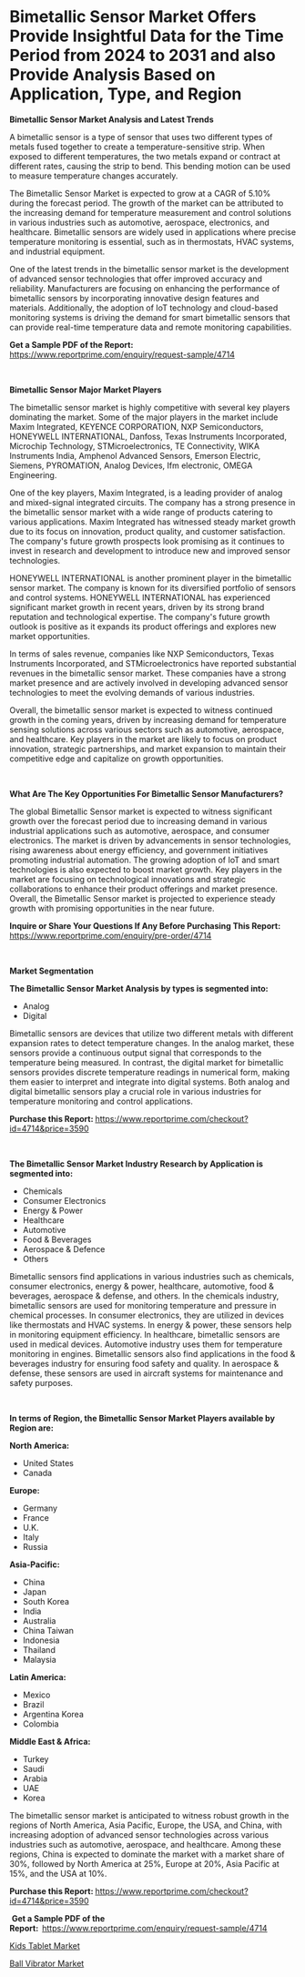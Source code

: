 <p><h1>Bimetallic Sensor Market Offers Provide Insightful Data for the Time Period from 2024 to 2031 and also Provide Analysis Based on Application, Type, and Region</h1></p><p><strong>Bimetallic Sensor Market Analysis and Latest Trends</strong></p>
<p><p>A bimetallic sensor is a type of sensor that uses two different types of metals fused together to create a temperature-sensitive strip. When exposed to different temperatures, the two metals expand or contract at different rates, causing the strip to bend. This bending motion can be used to measure temperature changes accurately.</p><p>The Bimetallic Sensor Market is expected to grow at a CAGR of 5.10% during the forecast period. The growth of the market can be attributed to the increasing demand for temperature measurement and control solutions in various industries such as automotive, aerospace, electronics, and healthcare. Bimetallic sensors are widely used in applications where precise temperature monitoring is essential, such as in thermostats, HVAC systems, and industrial equipment.</p><p>One of the latest trends in the bimetallic sensor market is the development of advanced sensor technologies that offer improved accuracy and reliability. Manufacturers are focusing on enhancing the performance of bimetallic sensors by incorporating innovative design features and materials. Additionally, the adoption of IoT technology and cloud-based monitoring systems is driving the demand for smart bimetallic sensors that can provide real-time temperature data and remote monitoring capabilities.</p></p>
<p><strong>Get a Sample PDF of the Report:&nbsp;</strong> <a href="https://www.reportprime.com/enquiry/request-sample/4714">https://www.reportprime.com/enquiry/request-sample/4714</a></p>
<p>&nbsp;</p>
<p><strong>Bimetallic Sensor Major Market Players</strong></p>
<p><p>The bimetallic sensor market is highly competitive with several key players dominating the market. Some of the major players in the market include Maxim Integrated, KEYENCE CORPORATION, NXP Semiconductors, HONEYWELL INTERNATIONAL, Danfoss, Texas Instruments Incorporated, Microchip Technology, STMicroelectronics, TE Connectivity, WIKA Instruments India, Amphenol Advanced Sensors, Emerson Electric, Siemens, PYROMATION, Analog Devices, Ifm electronic, OMEGA Engineering.</p><p>One of the key players, Maxim Integrated, is a leading provider of analog and mixed-signal integrated circuits. The company has a strong presence in the bimetallic sensor market with a wide range of products catering to various applications. Maxim Integrated has witnessed steady market growth due to its focus on innovation, product quality, and customer satisfaction. The company's future growth prospects look promising as it continues to invest in research and development to introduce new and improved sensor technologies.</p><p>HONEYWELL INTERNATIONAL is another prominent player in the bimetallic sensor market. The company is known for its diversified portfolio of sensors and control systems. HONEYWELL INTERNATIONAL has experienced significant market growth in recent years, driven by its strong brand reputation and technological expertise. The company's future growth outlook is positive as it expands its product offerings and explores new market opportunities.</p><p>In terms of sales revenue, companies like NXP Semiconductors, Texas Instruments Incorporated, and STMicroelectronics have reported substantial revenues in the bimetallic sensor market. These companies have a strong market presence and are actively involved in developing advanced sensor technologies to meet the evolving demands of various industries.</p><p>Overall, the bimetallic sensor market is expected to witness continued growth in the coming years, driven by increasing demand for temperature sensing solutions across various sectors such as automotive, aerospace, and healthcare. Key players in the market are likely to focus on product innovation, strategic partnerships, and market expansion to maintain their competitive edge and capitalize on growth opportunities.</p></p>
<p>&nbsp;</p>
<p><strong>What Are The Key Opportunities For Bimetallic Sensor Manufacturers?</strong></p>
<p><p>The global Bimetallic Sensor market is expected to witness significant growth over the forecast period due to increasing demand in various industrial applications such as automotive, aerospace, and consumer electronics. The market is driven by advancements in sensor technologies, rising awareness about energy efficiency, and government initiatives promoting industrial automation. The growing adoption of IoT and smart technologies is also expected to boost market growth. Key players in the market are focusing on technological innovations and strategic collaborations to enhance their product offerings and market presence. Overall, the Bimetallic Sensor market is projected to experience steady growth with promising opportunities in the near future.</p></p>
<p><strong>Inquire or Share Your Questions If Any Before Purchasing This Report:</strong> <a href="https://www.reportprime.com/enquiry/pre-order/4714">https://www.reportprime.com/enquiry/pre-order/4714</a></p>
<p>&nbsp;</p>
<p><strong>Market Segmentation</strong></p>
<p><strong>The Bimetallic Sensor Market Analysis by types is segmented into:</strong></p>
<p><ul><li>Analog</li><li>Digital</li></ul></p>
<p><p>Bimetallic sensors are devices that utilize two different metals with different expansion rates to detect temperature changes. In the analog market, these sensors provide a continuous output signal that corresponds to the temperature being measured. In contrast, the digital market for bimetallic sensors provides discrete temperature readings in numerical form, making them easier to interpret and integrate into digital systems. Both analog and digital bimetallic sensors play a crucial role in various industries for temperature monitoring and control applications.</p></p>
<p><strong>Purchase this Report:&nbsp;</strong><a href="https://www.reportprime.com/checkout?id=4714&price=3590">https://www.reportprime.com/checkout?id=4714&price=3590</a></p>
<p>&nbsp;</p>
<p><strong>The Bimetallic Sensor Market Industry Research by Application is segmented into:</strong></p>
<p><ul><li>Chemicals</li><li>Consumer Electronics</li><li>Energy & Power</li><li>Healthcare</li><li>Automotive</li><li>Food & Beverages</li><li>Aerospace & Defence</li><li>Others</li></ul></p>
<p><p>Bimetallic sensors find applications in various industries such as chemicals, consumer electronics, energy & power, healthcare, automotive, food & beverages, aerospace & defense, and others. In the chemicals industry, bimetallic sensors are used for monitoring temperature and pressure in chemical processes. In consumer electronics, they are utilized in devices like thermostats and HVAC systems. In energy & power, these sensors help in monitoring equipment efficiency. In healthcare, bimetallic sensors are used in medical devices. Automotive industry uses them for temperature monitoring in engines. Bimetallic sensors also find applications in the food & beverages industry for ensuring food safety and quality. In aerospace & defense, these sensors are used in aircraft systems for maintenance and safety purposes.</p></p>
<p>&nbsp;</p>
<p><strong>In terms of Region, the Bimetallic Sensor Market Players available by Region are:</strong></p>
<p>
    <p> <strong> North America: </strong>
        <ul>
            <li>United States</li>
            <li>Canada</li>
        </ul>
        </p> 
    <p> <strong> Europe: </strong>
        <ul>
            <li>Germany</li>
            <li>France</li>
            <li>U.K.</li>
            <li>Italy</li>
            <li>Russia</li>
        </ul>
        </p> 
    <p> <strong> Asia-Pacific: </strong>
        <ul>
            <li>China</li>
            <li>Japan</li>
            <li>South Korea</li>
            <li>India</li>
            <li>Australia</li>
            <li>China Taiwan</li>
            <li>Indonesia</li>
            <li>Thailand</li>
            <li>Malaysia</li>
        </ul>
        </p> 
    <p> <strong> Latin America: </strong>
        <ul>
            <li>Mexico</li>
            <li>Brazil</li>
            <li>Argentina Korea</li>
            <li>Colombia</li>
        </ul>
        </p> 
    <p> <strong> Middle East & Africa: </strong>
        <ul>
            <li>Turkey</li>
            <li>Saudi</li>
            <li>Arabia</li>
            <li>UAE</li>
            <li>Korea</li>
        </ul>
    </p>
    </p>
<p><p>The bimetallic sensor market is anticipated to witness robust growth in the regions of North America, Asia Pacific, Europe, the USA, and China, with increasing adoption of advanced sensor technologies across various industries such as automotive, aerospace, and healthcare. Among these regions, China is expected to dominate the market with a market share of 30%, followed by North America at 25%, Europe at 20%, Asia Pacific at 15%, and the USA at 10%.</p></p>
<p><strong>Purchase this Report: </strong><a href="https://www.reportprime.com/checkout?id=4714&price=3590">https://www.reportprime.com/checkout?id=4714&price=3590</a></p>
<p>&nbsp;<strong>Get a Sample PDF of the Report:&nbsp;&nbsp;</strong><a href="https://www.reportprime.com/enquiry/request-sample/4714">https://www.reportprime.com/enquiry/request-sample/4714</a></p>
<p><strong></strong></p>
<p><p><a href="https://github.com/lbird53714/Market-Research-Report-List-4/blob/main/kids-tablet-market.md">Kids Tablet Market</a></p><p><a href="https://www.linkedin.com/pulse/ball-vibrator-market-analysis-examines-its-scope-growth-rzs1e?trackingId=WDuh64MeNC9SD3F1bTDCQQ%3D%3D">Ball Vibrator Market</a></p></p>